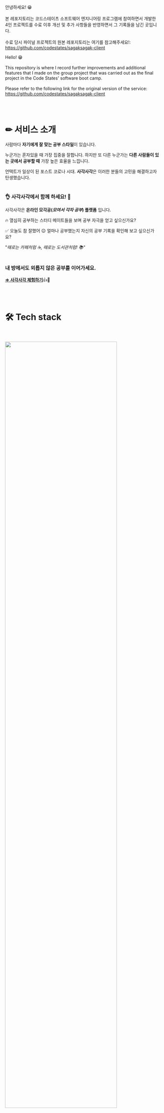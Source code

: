 안녕하세요! 😁 <br></br>
본 레포지토리는 코드스테이츠 소프트웨어 엔지니어링 프로그램에 참여하면서 개발한 4인 프로젝트를
수료 이후 개선 및 추가 사항들을 반영하면서 그 기록들을 남긴 곳입니다. <br></br>
수료 당시 파이널 프로젝트의 원본 레포지토리는 여기를 참고해주세요!: 
https://github.com/codestates/sagaksagak-client

Hello! 😁 <br></br>
This repository is where I record further improvements and additional features that I made 
on the group project that was carried out as the final project in the Code States' software boot camp. <br></br>
Please refer to the following link for the original version of the service:
https://github.com/codestates/sagaksagak-client

<br></br>



# ✏ 서비스 소개 


사람마다 **자기에게 잘 맞는 공부 스타일**이 있습니다.

누군가는 혼자있을 때 가장 집중을 잘합니다.
하지만 또 다른 누군가는 **다른 사람들이 있는 곳에서 공부할 때** 가장 높은 효율을 느낍니다.

언택트가 일상이 된 포스트 코로나 시대. **사각사각**은 이러한 분들의 고민을 해결하고자 탄생했습니다.
<br><br/>
### 👌 사각사각에서 함께 하세요! 📝

사각사각은 **온라인 모각공(*모여서 각자 공부*) 플랫폼** 입니다.

🔥 열심히 공부하는 스터디 메이트들을 보며 공부 자극을 얻고 싶으신가요?

✅ 오늘도 참 잘했어 😉 얼마나 공부했는지 자신의 공부 기록을 확인해 보고 싶으신가요?

"*때로는 카페처럼 ☕️, 때로는 도서관처럼! 📚"*
<br></br>

### **내 방에서도 외롭지 않은 공부를 이어가세요.**

[**⇒ 사각사각 체험하기**](https://sagaksagak.site)👍🌼


<br></br>

# **🛠 Tech stack**
</br></br>
<img src = "https://user-images.githubusercontent.com/75826911/126116849-d0c95b13-e7ea-4230-bbcc-ad42134ce7be.png" width="85%" height="80%">
</br></br>

# **📋 Flow Chart**
### client
</br></br>
![client](https://user-images.githubusercontent.com/75826911/126124251-933b63dc-a8f3-41de-9485-e58a532d9a14.jpg)
</br></br>

### server
</br></br>
![server](https://user-images.githubusercontent.com/75826911/126124285-f9236241-436d-4d10-b5fc-f487d0662161.jpg)
</br></br>
</br></br>
# 😏 미리보기

<details>
<summary>1. 서비스 소개</summary>
<div markdown="1">       
</br></br>
![landing](https://user-images.githubusercontent.com/75826911/126117915-855928cd-1ba1-49b2-bf23-fbd49f8eaee4.gif)
</br></br>
</div>
</details>

<details>
<summary>2. google login</summary>
<div markdown="1">       
</br></br>
![googlelogin](https://user-images.githubusercontent.com/75826911/126118579-5005e322-7022-4b0c-80e3-8064b87ad137.gif)
</br></br>
</div>
</details>

<details>
<summary>3. 스터디룸</summary>
<div markdown="1">       
</br></br>
![roomlist](https://user-images.githubusercontent.com/75826911/126119544-db7088ec-1d1c-4858-b44d-050195161ee8.gif)
</br></br>
</div>
</details>

<details>
<summary>4. 화상채팅방 할 일(todo) 체크</summary>
<div markdown="1">       
</br></br>
![chattingroom](https://user-images.githubusercontent.com/75826911/126119972-672efa2a-b0b9-4bc8-a67d-2295fa0a8b0c.gif)
</br></br>
</div>
</details>

<details>
<summary>5. 스터디로그 할일(todo) 생성/완료</summary>
<div markdown="1">       
</br></br>
![todo](https://user-images.githubusercontent.com/75826911/126122822-1e0229ba-6f34-43ed-85ae-6796214618eb.gif)
</br></br>
</div>
</details>

<details>
<summary>6. 공부 기록 확인 및 그래프</summary>
<div markdown="1">       
</br></br>
![record](https://user-images.githubusercontent.com/75826911/126122967-2d9df2bb-7fc3-4f3a-a55d-f17240c7d6dc.gif)
</br></br>
</div>
</details>

</br>

# 😈 팀 데브풀

| 포지션 | 이름 | Github |
|:----------:|:----------:|:----------:|
| 🧡 **Frontend** | 김우성 | [IJMilk-WS](https://github.com/IJMilk-WS) |
| 🧡 **Frontend** | 김서연 | [ksyksy815](https://github.com/ksyksy815) |
| 💜 **Backend** | 황순은 | [Hwangsooneun](https://github.com/Hwangsooneun) |
| 💜 **Backend** | 정현우 | [david-jeong95](https://github.com/david-Jeong95) |

</br>

# **🌼 More Information**

[📝프로젝트 소개문서](https://www.notion.so/codestates/8-DevPull-1b926a1a8f20427fb06446a22adf4ae1)</br>
[🗄sagaksagak Server Repository](https://github.com/codestates/sagaksagak-server)</br></br>

